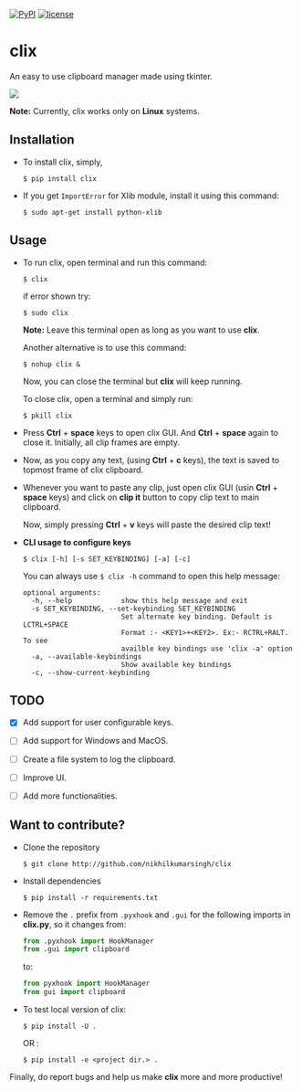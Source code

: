 [![PyPI](https://img.shields.io/badge/PyPi-v1.0.6-f39f37.svg)](https://pypi.python.org/pypi/clix)
[![license](https://img.shields.io/github/license/mashape/apistatus.svg?maxAge=2592000)](https://github.com/nikhilkumarsingh/clix/blob/master/LICENSE.txt)

# clix

An easy to use clipboard manager made using tkinter.

![](https://media.giphy.com/media/l0IymVaUaR5xGRQHK/giphy.gif)

**Note:** Currently, clix works only on **Linux** systems.

## Installation

- To install clix, simply,

	```
	$ pip install clix
	```

- If you get `ImportError` for Xlib module, install it using this command:
	```
	$ sudo apt-get install python-xlib
	```

## Usage

- To run clix, open terminal and run this command:

	```
	$ clix
	```
	if error shown try:
	```
	$ sudo clix
	```

  **Note:** Leave this terminal open as long as you want to use **clix**.
  
  Another alternative is to use this command:

  ```
  $ nohup clix &
  ```
  
  Now, you can close the terminal but **clix** will keep running.
  
  To close clix, open a terminal and simply run:

  ```
  $ pkill clix
  ```

- Press **Ctrl** + **space** keys to open clix GUI.
  And **Ctrl** + **space** again to close it.
  Initially, all clip frames are empty.

- Now, as you copy any text, (using **Ctrl** + **c** keys), the text is saved to 
  topmost frame of clix clipboard.

- Whenever you want to paste any clip, just open clix GUI (usin **Ctrl** + 
  **space** keys) and click on **clip it** button to copy clip text to main clipboard.

  Now, simply pressing **Ctrl** + **v** keys will paste the desired clip text!

- **CLI usage to configure keys**
	```
	$ clix [-h] [-s SET_KEYBINDING] [-a] [-c]
	```

	You can always use `$ clix -h` command to open this help message:
	
	```
	optional arguments:
	  -h, --help            show this help message and exit
	  -s SET_KEYBINDING, --set-keybinding SET_KEYBINDING
	                        Set alternate key binding. Default is LCTRL+SPACE
	                        Format :- <KEY1>+<KEY2>. Ex:- RCTRL+RALT. To see
	                        availble key bindings use 'clix -a' option
	  -a, --available-keybindings
	                        Show available key bindings
	  -c, --show-current-keybinding
	```

## TODO

- [X] Add support for user configurable keys.

- [ ] Add support for Windows and MacOS.

- [ ] Create a file system to log the clipboard.

- [ ] Improve UI.

- [ ] Add more functionalities.


## Want to contribute?

- Clone the repository

	```
	$ git clone http://github.com/nikhilkumarsingh/clix
	```

- Install dependencies
	
	```
	$ pip install -r requirements.txt
	```

- Remove the `.` prefix from `.pyxhook` and `.gui` for the following 
  imports in **clix.py**, so it changes from:
	```python
	from .pyxhook import HookManager
	from .gui import clipboard
	```
	to:
	```python
	from pyxhook import HookManager
	from gui import clipboard
	```

- To test local version of clix:
	```
	$ pip install -U .
	```
	OR :
	```
	$ pip install -e <project dir.> .
	```

Finally, do report bugs and help us make **clix** more and more productive!
